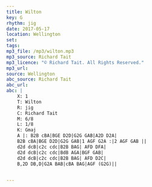 ```yaml
---
title: Wilton
key: G
rhythm: jig
date: 2017-05-17
location: Wellington 
set: 
tags: 
mp3_file: /mp3/wilton.mp3
mp3_source: Richard Tait
mp3_licence: "© Richard Tait. All Rights Reserved."
mp3_url: 
source: Wellington
abc_source: Richard Tait
abc_url: 
abc: |
    X: 1
    T: Wilton
    R: jig
    C: Richard Tait
    M: 6/8
    L: 1/8
    K: Gmaj
    A |: B2B cBA|BGE D2D|G2G GAB|A2D D2A|
    B2B cBA|BGE D2D|G2G GAB|1 AGF G2A :|2 AGF GAB ||
    d2d dcB|c2c cdc|B2B BAG| AFD DFA|
    d2d dcB|c2c cdc|BdB AGA|BGF GAB|
    d2d dcB|c2c cdc|B2B BAG| AFD D2C|
    B,2D DB,D|G2A BAB|cBA BAG|AGF (G2G)||
    

---
```

